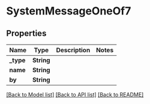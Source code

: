# SystemMessageOneOf7

## Properties

Name | Type | Description | Notes
------------ | ------------- | ------------- | -------------
**_type** | **String** |  | 
**name** | **String** |  | 
**by** | **String** |  | 

[[Back to Model list]](../README.md#documentation-for-models) [[Back to API list]](../README.md#documentation-for-api-endpoints) [[Back to README]](../README.md)


